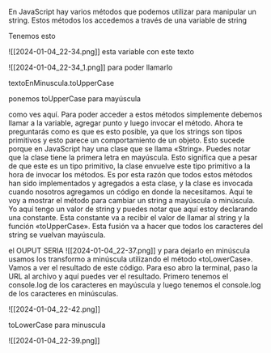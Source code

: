 


 En JavaScript hay varios métodos que podemos utilizar para manipular un string. Estos métodos los accedemos a través de una variable de string


Tenemos esto

![[2024-01-04_22-34.png]]
esta variable con este texto

![[2024-01-04_22-34_1.png]]
para poder llamarlo

textoEnMinuscula.toUpperCase

ponemos toUpperCase para mayúscula


 como ves aquí. Para poder acceder a estos métodos simplemente debemos llamar a la variable, agregar punto y luego invocar el método. Ahora te preguntarás como es que es esto posible, ya que los strings son tipos primitivos y esto parece un comportamiento de un objeto. 
 Esto sucede porque en JavaScript hay una clase que se llama «String». Puedes notar que la clase tiene la primera letra en mayúscula. Esto significa que a pesar de que este es un tipo primitivo, la clase envuelve este tipo primitivo a la hora de invocar los métodos. Es por esta razón que todos estos métodos han sido implementados y agregados a esta clase, y la clase es invocada cuando nosotros agregamos un código en donde la necesitamos. Aquí te voy a mostrar el método para cambiar un string a mayúscula o minúscula. Yo aquí tengo un valor de string y puedes notar que aquí estoy declarando una constante. Esta constante va a recibir el valor de llamar al string y la función «toUpperCase». Esta fusión va a hacer que todos los caracteres del string se vuelvan mayúscula. 


el OUPUT SERIA ![[2024-01-04_22-37.png]]
y para dejarlo en minúscula usamos los transformo a minúscula utilizando el método «toLowerCase». Vamos a ver el resultado de este código. Para eso abro la terminal, paso la URL al archivo y aquí puedes ver el resultado. Primero tenemos el console.log de los caracteres en mayúscula y luego tenemos el console.log de los caracteres en minúsculas. 

![[2024-01-04_22-42.png]]

toLowerCase para minuscula


![[2024-01-04_22-39.png]]